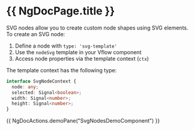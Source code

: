 # {{ NgDocPage.title }}

SVG nodes allow you to create custom node shapes using SVG elements. To create an SVG node:

1. Define a node with `type: 'svg-template'`
2. Use the `nodeSvg` template in your Vflow component
3. Access node properties via the template context (`ctx`)

The template context has the following type:

```typescript
interface SvgNodeContext {
  node: any;
  selected: Signal<boolean>;
  width: Signal<number>;
  height: Signal<number>;
}
```

{{ NgDocActions.demoPane("SvgNodesDemoComponent") }}
